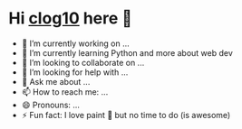 
# Hi [clog10][website] here 👋




- 🔭 I’m currently working on ...
- 🌱 I’m currently learning Python and more about web dev
- 👯 I’m looking to collaborate on ...
- 🤔 I’m looking for help with ...
- 💬 Ask me about ...
- 📫 How to reach me: ...
- 😄 Pronouns: ...
- ⚡ Fun fact: I love paint 🎨 but no time to do (is awesome)

<!-- Sitio web al que nos dirijirá-->
[website]: https://

